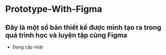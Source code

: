 # Prototype-With-Figma

## Đây là một số bản thiết kế được mình tạo ra trong quá trình học và luyện tập cùng Figma
- Đang cập nhật

